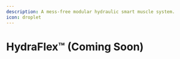 ```yaml
---
description: A mess-free modular hydraulic smart muscle system.
icon: droplet
---
```


# HydraFlex™ (Coming Soon)

